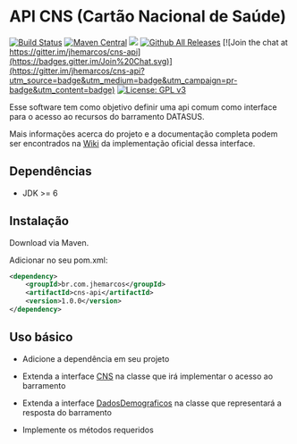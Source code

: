 # API CNS (Cartão Nacional de Saúde)

[![Build Status](https://travis-ci.org/jhemarcos/cns-api.svg?branch=master)](https://travis-ci.org/jhemarcos/cns-api)
[![Maven Central](https://maven-badges.herokuapp.com/maven-central/br.com.jhemarcos/cns-api/badge.svg)](https://maven-badges.herokuapp.com/maven-central/br.com.jhemarcos/cns-api/)
<a href="http://www.methodscount.com/?lib=br.com.jhemarcos%3Acns-api%3A0.0.1"><img src="https://img.shields.io/badge/Methods and size-7 | 4 KB-e91e63.svg"/></a>
[![Github All Releases](https://img.shields.io/github/downloads/jhemarcos/cns-api/total.svg)]()
[![Join the chat at https://gitter.im/jhemarcos/cns-api](https://badges.gitter.im/Join%20Chat.svg)](https://gitter.im/jhemarcos/cns-api?utm_source=badge&utm_medium=badge&utm_campaign=pr-badge&utm_content=badge)
[![License: GPL v3](https://img.shields.io/badge/License-GPL%20v3-blue.svg)](http://www.gnu.org/licenses/gpl-3.0)


Esse software tem como objetivo definir uma api comum como interface para o acesso ao recursos do barramento DATASUS.

Mais informações acerca do projeto e a documentação completa podem ser encontrados na [Wiki](https://github.com/jhemarcos/cns/wiki) da implementação oficial dessa interface.

## Dependências
* JDK >= 6

## Instalação
Download via Maven.

Adicionar no seu pom.xml:

```xml
<dependency>
    <groupId>br.com.jhemarcos</groupId>
    <artifactId>cns-api</artifactId>
    <version>1.0.0</version>
</dependency>

```

## Uso básico
- Adicione a dependência em seu projeto

- Extenda a interface [CNS](https://github.com/jhemarcos/cns-api/blob/master/src/main/java/br/com/jhemarcos/Cns.java) na classe que irá implementar o acesso ao barramento

- Extenda a interface [DadosDemograficos](https://github.com/jhemarcos/cns-api/blob/master/src/main/java/br/com/jhemarcos/DadosDemograficos.java) na classe que representará a resposta do barramento

- Implemente os métodos requeridos
